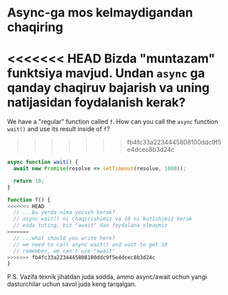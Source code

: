 
# Async-ga mos kelmaydigandan chaqiring

<<<<<<< HEAD
Bizda "muntazam" funktsiya mavjud. Undan `async` ga qanday chaqiruv bajarish va uning natijasidan foydalanish kerak?
=======
We have a "regular" function called `f`. How can you call the `async` function `wait()` and use its result inside of `f`?
>>>>>>> fb4fc33a2234445808100ddc9f5e4dcec8b3d24c

```js
async function wait() {
  await new Promise(resolve => setTimeout(resolve, 1000));

  return 10;
}

function f() {
<<<<<<< HEAD
  // ...bu yerda nima yozish kerak?
  // async wait() ni chaqirishimiz va 10 ni kutishimiz kerak 
  // esda tuting, biz "await" dan foydalana olmaymiz
=======
  // ...what should you write here?
  // we need to call async wait() and wait to get 10
  // remember, we can't use "await"
>>>>>>> fb4fc33a2234445808100ddc9f5e4dcec8b3d24c
}
```

P.S. Vazifa texnik jihatdan juda sodda, ammo async/await uchun yangi dasturchilar uchun savol juda keng tarqalgan.
